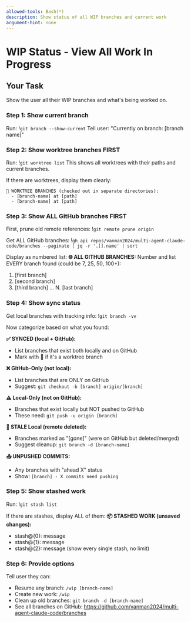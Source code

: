 ```yaml
---
allowed-tools: Bash(*)
description: Show status of all WIP branches and current work
argument-hint: none
---
```


# WIP Status - View All Work In Progress

<!--
WHEN TO USE THIS COMMAND:
- See all your WIP branches at once
- Check which branches are worktrees (📁) vs regular (🌿)
- Find that branch you were working on yesterday
- Clean overview of all work in progress

WHAT IT SHOWS:
- Current branch you're on
- All worktree branches and their locations
- All local WIP branches
- All GitHub WIP branches
- Stashed work that needs attention

USE THIS TO: Get oriented when you have multiple things going.
-->

## Your Task

Show the user all their WIP branches and what's being worked on.

### Step 1: Show current branch

Run: !`git branch --show-current`
Tell user: "Currently on branch: [branch name]"

### Step 2: Show worktree branches FIRST

Run: !`git worktree list`
This shows all worktrees with their paths and current branches.

If there are worktrees, display them clearly:
```
📁 WORKTREE BRANCHES (checked out in separate directories):
  - [branch-name] at [path]
  - [branch-name] at [path]
```

### Step 3: Show ALL GitHub branches FIRST

First, prune old remote references: !`git remote prune origin`

Get ALL GitHub branches: !`gh api repos/vanman2024/multi-agent-claude-code/branches --paginate | jq -r '.[].name' | sort`

Display as numbered list:
**🌐 ALL GITHUB BRANCHES:**
Number and list EVERY branch found (could be 7, 25, 50, 100+):
1. [first branch]
2. [second branch]
3. [third branch]
...
N. [last branch]

### Step 4: Show sync status

Get local branches with tracking info: !`git branch -vv`

Now categorize based on what you found:

**✅ SYNCED (local + GitHub):**
- List branches that exist both locally and on GitHub
- Mark with 📁 if it's a worktree branch

**❌ GitHub-Only (not local):**
- List branches that are ONLY on GitHub
- Suggest: `git checkout -b [branch] origin/[branch]`

**⚠️ Local-Only (not on GitHub):**
- Branches that exist locally but NOT pushed to GitHub
- These need: `git push -u origin [branch]`

**🔴 STALE Local (remote deleted):**
- Branches marked as "[gone]" (were on GitHub but deleted/merged)
- Suggest cleanup: `git branch -d [branch-name]`

**📤 UNPUSHED COMMITS:**
- Any branches with "ahead X" status
- Show: `[branch] - X commits need pushing`

### Step 5: Show stashed work

Run: !`git stash list`

If there are stashes, display ALL of them:
**📦 STASHED WORK (unsaved changes):**
- stash@{0}: message
- stash@{1}: message
- stash@{2}: message
(show every single stash, no limit)

### Step 6: Provide options

Tell user they can:
- Resume any branch: `/wip [branch-name]`
- Create new work: `/wip`
- Clean up old branches: `git branch -d [branch-name]`
- See all branches on GitHub: https://github.com/vanman2024/multi-agent-claude-code/branches